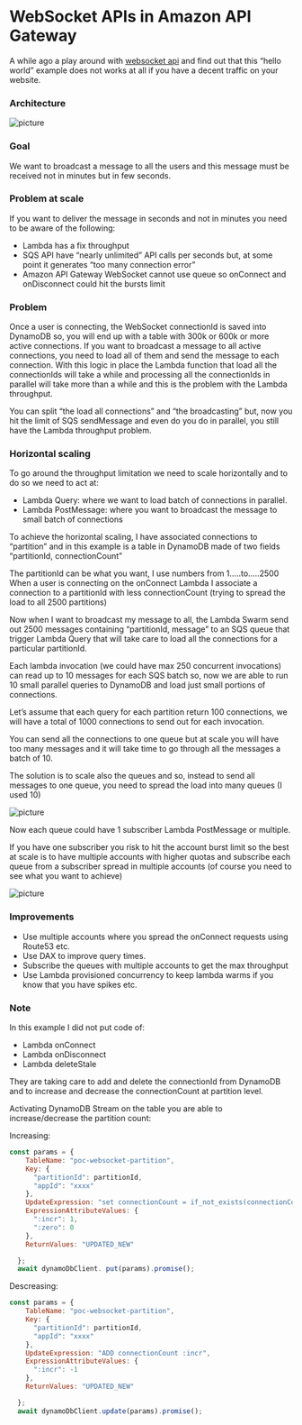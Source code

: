 # WebSocket APIs in Amazon API Gateway #

A while ago a play around with [websocket api]( https://bitbucket.org/DanBranch/api-gateway-websocket/) and find out that this “hello world” example does not works at all if you have a decent traffic on your website.

### Architecture ###

![picture](https://bitbucket.org/DanBranch/api-gateway-websocket-at-scale/downloads/websocket.png)

### Goal ###

We want to broadcast a message to all the users and this message must be received not in minutes but in few seconds. 

### Problem at scale ###

If you want to deliver the message in seconds and not in minutes you need to be aware of the following:

* Lambda has a fix throughput 
* SQS API have “nearly unlimited” API calls per seconds but, at some point it generates “too many connection error”
* Amazon API Gateway WebSocket cannot use queue so onConnect and onDisconnect could hit the bursts limit

### Problem ###

Once a user is connecting, the WebSocket connectionId is saved into DynamoDB so, you will end up with a table with 300k or 600k or more active connections. If you want to broadcast a message to all active connections, you need to load all of them and send the message to each connection.
With this logic in place the Lambda function that load all the connectionIds will take a while and processing all the connectionIds in parallel will take more than a while and this is the problem with the Lambda throughput.

You can split “the load all connections” and “the broadcasting” but, now you hit the limit of SQS sendMessage and even do you do in parallel, you still have the Lambda throughput problem. 

### Horizontal scaling ###

To go around the throughput limitation we need to scale horizontally and to do so we need to act at:

* Lambda Query: where we want to load batch of connections in parallel. 
* Lambda PostMessage: where you want to broadcast the message to small batch of connections

To achieve the horizontal scaling, I have associated connections to “partition” and in this example is a table in DynamoDB made of two fields “partitionId, connectionCount”

The partitionId can be what you want, I use numbers from 1…..to…..2500
When a user is connecting on the onConnect Lambda I associate a connection to a partitionId with less connectionCount (trying to spread the load to all 2500 partitions)

Now when I want to broadcast my message to all, the Lambda Swarm send out 2500 messages containing “partitionId, message” to an SQS queue that trigger Lambda Query that will take care to load all the connections for a particular partitionId.

Each lambda invocation (we could have max 250 concurrent invocations) can read up to 10 messages for each SQS batch so, now we are able to run 10 small parallel queries to DynamoDB and load just small portions of connections.

Let’s assume that each query for each partition return 100 connections, we will have a total of 1000 connections to send out for each invocation.

You can send all the connections to one queue but at scale you will have too many messages and it will take time to go through all the messages a batch of 10.

The solution is to scale also the queues and so, instead to send all messages to one queue, you need to spread the load into many queues (I used 10)

![picture](https://bitbucket.org/DanBranch/api-gateway-websocket-at-scale/downloads/queue.png)

Now each queue could have 1 subscriber Lambda PostMessage or multiple.

If you have one subscriber you risk to hit the account burst limit so the best at scale is to have multiple accounts with higher quotas and subscribe each queue from a subscriber spread in multiple accounts (of course you need to see what you want to achieve)

![picture](https://bitbucket.org/DanBranch/api-gateway-websocket-at-scale/downloads/queue_stats.png)

### Improvements ###

* Use multiple accounts where you spread the onConnect requests using Route53 etc.
* Use DAX to improve query times.
* Subscribe the queues with multiple accounts to get the max throughput
* Use Lambda provisioned concurrency to keep lambda warms if you know that you have spikes etc.

### Note ###

In this example I did not put code of:

* Lambda onConnect
* Lambda onDisconnect 
* Lambda deleteStale 

They are taking care to add and delete the connectionId from DynamoDB and to increase and decrease the connectionCount at partition level.

Activating DynamoDB Stream on the table you are able to increase/decrease the partition count:

Increasing:
```javascript
const params = {
    TableName: "poc-websocket-partition",
    Key: {
      "partitionId": partitionId,
      "appId": "xxxx"
    },
    UpdateExpression: "set connectionCount = if_not_exists(connectionCount, :zero) + :incr",
    ExpressionAttributeValues: {
      ":incr": 1,
      ":zero": 0
    },
    ReturnValues: "UPDATED_NEW"

  };
  await dynamoDbClient. put(params).promise();
```

Descreasing:
```javascript
const params = {
    TableName: "poc-websocket-partition",
    Key: {
      "partitionId": partitionId,
      "appId": "xxxx"
    },
    UpdateExpression: "ADD connectionCount :incr",
    ExpressionAttributeValues: {
      ":incr": -1
    },
    ReturnValues: "UPDATED_NEW"

  };
  await dynamoDbClient.update(params).promise();
```
 